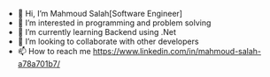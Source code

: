 - 👋 Hi, I’m Mahmoud Salah[Software Engineer]
- 👀 I’m interested in programming and problem solving
- 🌱 I’m currently learning Backend using .Net
- 💞️ I’m looking to collaborate with other developers
- 📫 How to reach me https://www.linkedin.com/in/mahmoud-salah-a78a701b7/

<!---
Mahmoud23199/Mahmoud23199 is a ✨ special ✨ repository because its `README.md` (this file) appears on your GitHub profile.
You can click the Preview link to take a look at your changes.
--->
